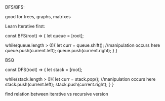 DFS/BFS:

good for trees, graphs, matrixes

Learn Iterative first:

const BFS(root) => {
let queue = [root];

while(queue.length > 0){
    let curr = queue.shift(); //manipulation occurs here
    queue.push(current.left);
    queue.push(current.right);
  }
}

BSQ

const DFS(root) => {
let stack = [root];

while(stack.length > 0){
    let curr = stack.pop(); //manipulation occurs here
    stack.push(current.left);
    stack.push(current.right);
  }
}

find relation between iterative vs recursive version
